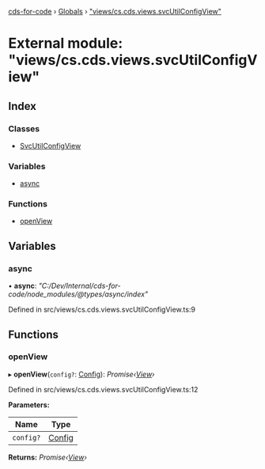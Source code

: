 [cds-for-code](../README.md) › [Globals](../globals.md) › ["views/cs.cds.views.svcUtilConfigView"](_views_cs_cds_views_svcutilconfigview_.md)

# External module: "views/cs.cds.views.svcUtilConfigView"

## Index

### Classes

* [SvcUtilConfigView](../classes/_views_cs_cds_views_svcutilconfigview_.svcutilconfigview.md)

### Variables

* [async](_views_cs_cds_views_svcutilconfigview_.md#async)

### Functions

* [openView](_views_cs_cds_views_svcutilconfigview_.md#openview)

## Variables

###  async

• **async**: *"C:/Dev/Internal/cds-for-code/node_modules/@types/async/index"*

Defined in src/views/cs.cds.views.svcUtilConfigView.ts:9

## Functions

###  openView

▸ **openView**(`config?`: [Config](../interfaces/_api_cds_webapi_cdswebapi_.cdswebapi.config.md)): *Promise‹[View](../classes/_core_webui_view_.view.md)›*

Defined in src/views/cs.cds.views.svcUtilConfigView.ts:12

**Parameters:**

Name | Type |
------ | ------ |
`config?` | [Config](../interfaces/_api_cds_webapi_cdswebapi_.cdswebapi.config.md) |

**Returns:** *Promise‹[View](../classes/_core_webui_view_.view.md)›*
